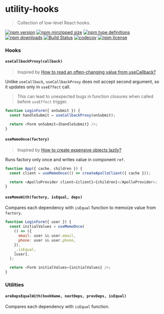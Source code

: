# utility-hooks

> Collection of low-level React hooks.

[![npm version](https://img.shields.io/npm/v/utility-hooks.svg)](https://npmjs.com/utility-hooks)
[![npm minzipped size](https://img.shields.io/bundlephobia/minzip/utility-hooks.svg)](https://bundlephobia.com/result?p=utility-hooks)
[![npm type definitions](https://img.shields.io/npm/types/utility-hooks.svg)](https://npmjs.com/utility-hooks)
[![npm downloads](https://img.shields.io/npm/dm/utility-hooks.svg)](https://npmjs.com/utility-hooks)
[![Build Status](https://travis-ci.com/umidbekkarimov/utility-hooks.svg?branch=master)](https://travis-ci.com/umidbekkarimov/utility-hooks)
[![codecov](https://codecov.io/gh/umidbekkarimov/utility-hooks/branch/master/graph/badge.svg)](https://codecov.io/gh/umidbekkarimov/utility-hooks)
[![npm license](https://img.shields.io/npm/l/utility-hooks.svg)](https://npmjs.com/utility-hooks)

### Hooks

#### `useCallbackProxy(callback)`

> Inspired by [How to read an often-changing value from useCallback?](https://reactjs.org/docs/hooks-faq.html#how-to-read-an-often-changing-value-from-usecallback)

Unlike `useCallback`, `useCallbackProxy` does not accept second argument, so it updates only in `useEffect` call.

> This can lead to unexpected bugs in function closures when called before `useEffect` trigger.

```javascript
function LoginForm({ onSubmit }) {
  const handleSubmit = useCallbackProxy(onSubmit);

  return <Form onSubmit={handleSubmit} />;
}
```

#### `useMemoOnce(factory)`

> Inspired by [How to create expensive objects lazily?](https://reactjs.org/docs/hooks-faq.html#how-to-create-expensive-objects-lazily)

Runs factory only once and writes value in component `ref`.

```javascript
function App({ cache, children }) {
  const client = useMemoOnce(() => createApolloClient({ cache }));

  return <ApolloProvider client={client}>{children}</ApolloProvider>;
}
```

#### `useMemoWith(factory, isEqual, deps)`

Compares each dependency with `isEqual` function to memoize value from `factory`.

```javascript
function LoginForm({ user }) {
  const initialValues = useMemoOnce(
    () => ({
      email: user && user.email,
      phone: user && user.phone,
    }),
    _.isEqual,
    [user],
  );

  return <Form initialValues={initialValues} />;
}
```

### Utilities

#### `areDepsEqualWith(hookName, nextDeps, prevDeps, isEqual)`

Compares each dependency with `isEqual` function.
